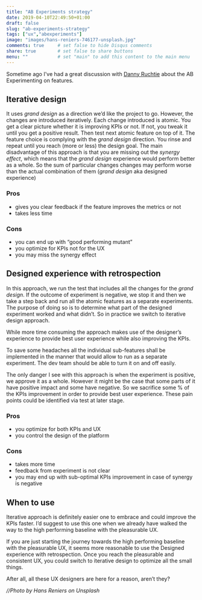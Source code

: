 ```yaml
---
title: "AB Experiments strategy"
date: 2019-04-10T22:49:50+01:00
draft: false
slug: "ab-experiments-strategy"
tags: ["ux","abexperiments"]
image: "images/hans-reniers-746177-unsplash.jpg"
comments: true     # set false to hide Disqus comments
share: true        # set false to share buttons
menu: ""           # set "main" to add this content to the main menu
---
```


Sometime ago I've had a great discussion with [Danny Ruchtie](https://twitter.com/druchtie) about the AB Experimenting on features.

## Iterative design
It uses *grand design* as a direction we’d like the project to go. However, the changes are introduced iteratively. Each change introduced is atomic. You get a clear picture whether it is improving KPIs or not. If not, you tweak it until you get a positive result. Then test next atomic feature on top of it. The feature choice is complying with the *grand design* direction. You rinse and repeat until you reach (more or less) the design goal. The main disadvantage of this approach is that you are missing out the *synergy effect*, which means that the *grand design* experience would perform better as a whole. So the sum of particular changes changes may perform worse than the actual combination of them (*grand design* aka designed experience)

### Pros
* gives you clear feedback if the  feature improves the metrics or not
* takes less time

### Cons
* you can end up with “good performing mutant” 
* you optimize for KPIs not for the UX
* you may miss the synergy effect


## Designed experience with retrospection
In this approach, we run the test that includes all the changes for the *grand design*.  If the outcome of experiment is negative, we stop it and then we take a step back and run all the atomic features as a separate experiments. The purpose of doing so is to determine what part of the designed experiment worked and what didn’t. So in practice we switch to iterative design approach.

While more time consuming the approach makes use of the designer’s experience to provide best user experience while also improving the KPIs.

To save some headaches all the individual sub-features shall be implemented in the manner that would allow to run as a separate experiment. The dev team should be able to turn it on and off easily.

The only danger I see with this approach is when the experiment is positive, we approve it as a whole. However it might be the case that some parts of it have positive impact and some have negative. So we sacrifice some % of the KPIs improvement in order to provide best user experience. These pain points could be identified via test at later stage.

### Pros
* you optimize for both KPIs and UX
* you control the design of the platform

### Cons
* takes more time
* feedback from experiment is not clear
* you may end up with sub-optimal KPIs improvement in case of synergy is negative


## When to use
Iterative approach is definitely easier one to embrace and could improve the KPIs faster. I’d suggest to use this one when we already have walked the way to the high performing baseline with the pleasurable UX.

If you are just starting the journey towards the high performing baseline with the pleasurable UX, it seems more reasonable to use the Designed experience with retrospection. Once you reach the pleasurable and consistent UX, you could switch to iterative design to optimize all the small things.

After all, all these UX designers are here for a reason, aren’t they?

*//Photo by Hans Reniers on Unsplash*